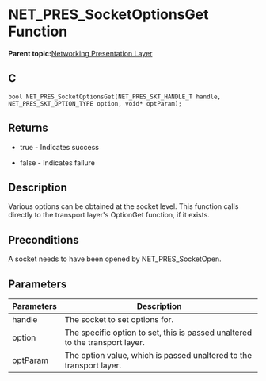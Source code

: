 # NET\_PRES\_SocketOptionsGet Function

**Parent topic:**[Networking Presentation Layer](GUID-75470E5B-2289-4F94-AE85-2BB7DF4C4F07.md)

## C

```
bool NET_PRES_SocketOptionsGet(NET_PRES_SKT_HANDLE_T handle, NET_PRES_SKT_OPTION_TYPE option, void* optParam); 
```

## Returns

-   true - Indicates success

-   false - Indicates failure


## Description

Various options can be obtained at the socket level. This function calls directly to the transport layer's OptionGet function, if it exists.

## Preconditions

A socket needs to have been opened by NET\_PRES\_SocketOpen.

## Parameters

|Parameters|Description|
|----------|-----------|
|handle|The socket to set options for.|
|option|The specific option to set, this is passed unaltered to the transport layer.|
|optParam|The option value, which is passed unaltered to the transport layer.|

